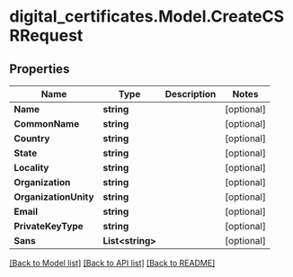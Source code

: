# digital_certificates.Model.CreateCSRRequest

## Properties

Name | Type | Description | Notes
------------ | ------------- | ------------- | -------------
**Name** | **string** |  | [optional] 
**CommonName** | **string** |  | [optional] 
**Country** | **string** |  | [optional] 
**State** | **string** |  | [optional] 
**Locality** | **string** |  | [optional] 
**Organization** | **string** |  | [optional] 
**OrganizationUnity** | **string** |  | [optional] 
**Email** | **string** |  | [optional] 
**PrivateKeyType** | **string** |  | [optional] 
**Sans** | **List&lt;string&gt;** |  | [optional] 

[[Back to Model list]](../README.md#documentation-for-models) [[Back to API list]](../README.md#documentation-for-api-endpoints) [[Back to README]](../README.md)

